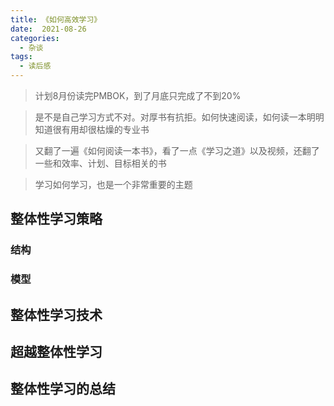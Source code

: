 ```yaml
---
title: 《如何高效学习》
date:  2021-08-26
categories:
  - 杂谈
tags:
  - 读后感
---
```


> 计划8月份读完PMBOK，到了月底只完成了不到20%

> 是不是自己学习方式不对。对厚书有抗拒。如何快速阅读，如何读一本明明知道很有用却很枯燥的专业书

> 又翻了一遍《如何阅读一本书》，看了一点《学习之道》以及视频，还翻了一些和效率、计划、目标相关的书

> 学习如何学习，也是一个非常重要的主题

## 整体性学习策略

### 结构

### 模型

## 整体性学习技术


## 超越整体性学习


## 整体性学习的总结


